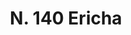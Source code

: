 ---
title: "N. 140 Ericha"
permalink: "/edition/plant140/"
plant-name: "N. 140"
plant-number: "140"
plant-xml: "/assets/xml/plant140.xml"
plant-img1: "/assets/img/plant140_verso.jpg"
plant-img2: "/assets/img/plant140.jpg"
plant-title: "N. 140 Ericha"
plant-wfo-link: "http://www.worldfloraonline.org/taxon/wfo-0000671633 http://www.worldfloraonline.org/taxon/wfo-0000580837 http://www.worldfloraonline.org/taxon/wfo-0000667231"
plant-kew-link: "https://powo.science.kew.org/taxon/urn:lsid:ipni.org:names:332092-2 https://powo.science.kew.org/taxon/urn:lsid:ipni.org:names:327305-1 https://powo.science.kew.org/taxon/urn:lsid:ipni.org:names:30371508-2"
plant-taxon-content: "Erica carnea L. Calluna vulgaris Hull Empetrum nigrum L."
layout: single-xml
---